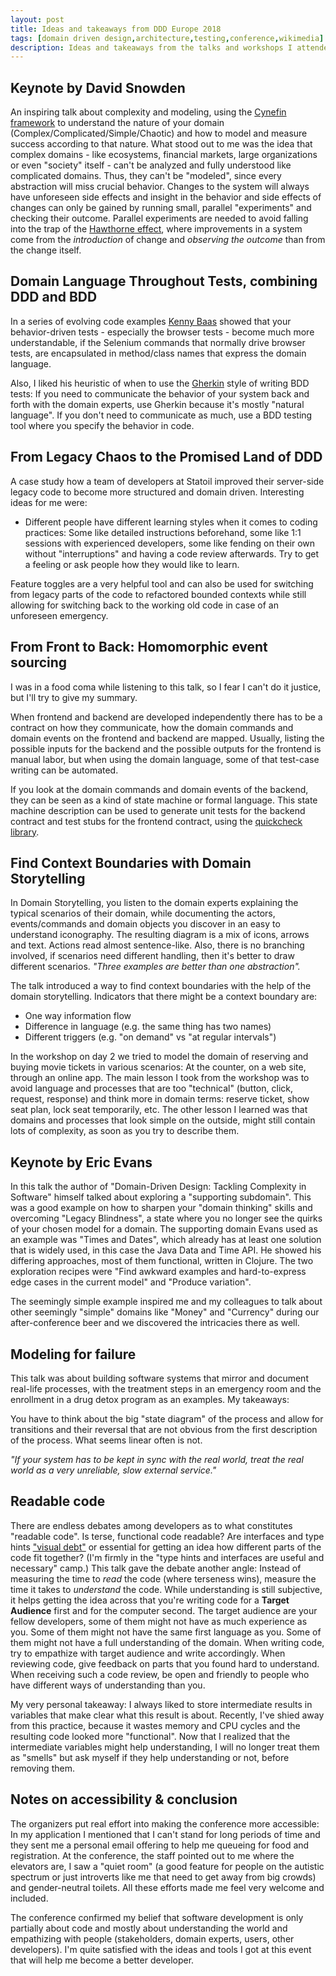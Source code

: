 ```yaml
---
layout: post
title: Ideas and takeaways from DDD Europe 2018
tags: [domain driven design,architecture,testing,conference,wikimedia]
description: Ideas and takeaways from the talks and workshops I attended at DDD Europe 2018
---
```


## Keynote by David Snowden
An inspiring talk about complexity and modeling, using the [Cynefin  framework](https://en.wikipedia.org/wiki/Cynefin_framework) to understand the nature of your domain (Complex/Complicated/Simple/Chaotic) and how to model and measure success according to that nature. What stood out to me was the idea that complex domains - like ecosystems, financial markets, large organizations or even "society" itself - can't be analyzed and fully understood like complicated domains. Thus, they can't be "modeled", since every abstraction will miss crucial behavior. Changes to the system will always have unforeseen side effects and insight in the behavior and side effects of changes can only be gained by running small, parallel "experiments" and checking their outcome. Parallel experiments are needed to avoid falling into the trap of the [Hawthorne effect](https://en.wikipedia.org/wiki/Hawthorne_effect), where improvements in a system come from the *introduction* of change and *observing the outcome* than from the change itself.

## Domain Language Throughout Tests, combining DDD and BDD
In a series of evolving code examples [Kenny Baas](https://mobile.twitter.com/kenny_baas) showed that your behavior-driven tests - especially the browser tests - become much more understandable, if the  Selenium commands that normally drive browser tests, are encapsulated in method/class names that express the domain language.

Also, I liked his heuristic of when to use the [Gherkin](https://github.com/cucumber/cucumber/wiki/Gherkin) style of writing BDD tests: If you need to communicate the behavior of your system back and forth with the domain experts, use Gherkin because it's mostly "natural language". If you don't need to communicate as much, use a BDD testing tool where you specify the behavior in code.

## From Legacy Chaos to the Promised Land of DDD
A case study how a team of developers at Statoil improved their server-side legacy code to become more structured and domain driven. Interesting ideas for me were:

- Different people have different learning styles when it comes to coding practices: Some like detailed instructions beforehand, some like 1:1 sessions with experienced developers, some like fending on their own without "interruptions" and having a code review afterwards. Try to get a feeling or ask people how they would like to learn.

Feature toggles are a very helpful tool and can also be used for switching from legacy parts of the code to refactored bounded contexts while still allowing for switching back to the working old code in case of an unforeseen emergency.

## From Front to Back: Homomorphic event sourcing
I was in a food coma while listening to this talk, so I fear I can't do it justice, but I'll try to give my summary.

When frontend and backend are developed independently there has to be a contract on how they communicate, how the domain commands and domain events on the frontend and backend are mapped. Usually, listing the possible inputs for the backend and the possible outputs for the frontend is manual labor, but when using the domain language, some of that test-case writing can be automated.

If you look at the domain commands and domain events of the backend, they can be seen as a kind of state machine or formal language. This state machine description can be used to generate unit tests for the backend contract and test stubs for the frontend contract, using the [quickcheck library](http://hypothesis.works/articles/quickcheck-in-every-language/).  

## Find Context Boundaries with Domain Storytelling
In Domain Storytelling, you listen to the domain experts explaining the typical scenarios of their domain, while documenting the actors, events/commands and domain objects you discover in an easy to understand iconography. The resulting diagram is a mix of icons, arrows and text. Actions read almost sentence-like. Also, there is no branching involved, if scenarios need different handling, then it's better to draw different scenarios. *"Three examples are better than one abstraction".*

The talk introduced a way to find context boundaries with the help of the domain storytelling. Indicators that there might be a context boundary are:

- One way information flow
- Difference in language (e.g. the same thing has two names)
- Different triggers (e.g. "on demand" vs "at regular intervals")

In the workshop on day 2 we tried to model the domain of reserving and buying movie tickets in various scenarios: At the counter, on a web site, through an online app. The main lesson I took from the workshop was to avoid language and processes that are too "technical" (button, click, request, response) and think more in domain terms: reserve ticket, show seat plan, lock seat temporarily, etc. The other lesson I learned was that domains and processes that look simple on the outside, might still contain lots of complexity, as soon as you try to describe them.

## Keynote by Eric Evans
In this talk the author of "Domain-Driven Design: Tackling Complexity in Software" himself talked about exploring a "supporting subdomain". This was a good example on how to sharpen your "domain thinking" skills and overcoming "Legacy Blindness", a state where you no longer see the quirks of your chosen model for a domain. The supporting domain Evans used as an example was "Times and Dates", which already has at least one solution that is widely used, in this case the Java Data and Time API. He showed his differing approaches, most of them functional, written in Clojure. The two exploration recipes were "Find awkward examples and hard-to-express edge cases in the current model" and "Produce variation".

The seemingly simple example inspired me and my colleagues to talk about other seemingly "simple" domains like "Money" and "Currency" during our after-conference beer and we discovered the intricacies there as well.

## Modeling for failure
This talk was about building software systems that mirror and document real-life processes, with the treatment steps in an emergency room and the enrollment in a drug detox program as an examples. My takeaways:

You have to think about the big "state diagram" of the process and allow for transitions and their reversal that are not obvious from the first description of the process. What seems linear often is not.

*"If your system has to be kept in sync with the real world, treat the real world as a very unreliable, slow external service."*

## Readable code
There are endless debates among developers as to what constitutes "readable code". Is terse, functional code readable? Are interfaces and type hints ["visual debt"](https://laracasts.com/series/php-bits/episodes/1) or essential for getting an idea how different parts of the code fit together? (I'm firmly in the "type hints and interfaces are useful and necessary" camp.) This talk gave the debate another angle: Instead of measuring the time to *read* the code (where terseness wins), measure the time it takes to *understand* the code. While understanding is still subjective, it helps getting the idea across that you're writing code for a **Target Audience** first and for the computer second. The target audience are your fellow developers, some of them might not have as much experience as you. Some of them might not have the same first language as you. Some of them might not have a full understanding of the domain. When writing code, try to empathize with target audience and write accordingly. When reviewing code, give feedback on parts that you found hard to understand. When receiving such a code review, be open and friendly to people who have different ways of understanding than you.

My very personal takeaway: I always liked to store intermediate results in variables that make clear what this result is about. Recently, I've shied away from this practice, because it wastes memory and CPU cycles and the resulting code looked more "functional". Now that I realized that the intermediate variables might help understanding, I will no longer treat them as "smells" but ask myself if they help understanding or not, before removing them.

## Notes on accessibility & conclusion
The organizers put real effort into making the conference more accessible: In my application I mentioned that I can't stand for long periods of time and they sent me a personal email offering to help me queueing for food and registration. At the conference, the staff pointed out to me where the elevators are, I saw a "quiet room" (a good feature for people on the autistic spectrum or just introverts like me that need to get away from big crowds) and gender-neutral toilets. All these efforts made me feel very welcome and included.

The conference confirmed my belief that software development is only partially about code and mostly about understanding the world and empathizing with people (stakeholders, domain experts, users, other developers). I'm quite satisfied with the ideas and tools I got at this event that will help me become a better developer.
